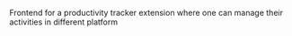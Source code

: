 Frontend for a productivity tracker extension where one can manage their activities in different platform
